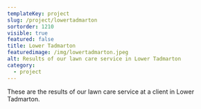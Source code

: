 ```yaml
---
templateKey: project
slug: /project/lowertadmarton
sortorder: 1210
visible: true
featured: false
title: Lower Tadmarton
featuredimage: /img/lowertadmarton.jpeg
alt: Results of our lawn care service in Lower Tadmarton
category:
  - project
---
```

These are the results of our lawn care service at a client in Lower Tadmarton.


